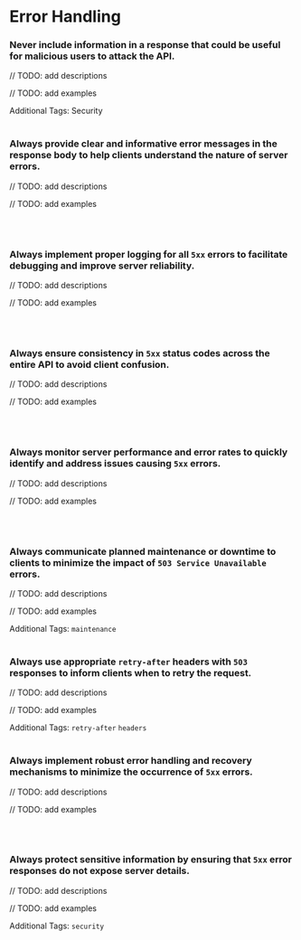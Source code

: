 # Error Handling


### Never include information in a response that could be useful for malicious users to attack the API.

// TODO: add descriptions

// TODO: add examples

Additional Tags: Security
<br><br>


### Always provide clear and informative error messages in the response body to help clients understand the nature of server errors.

// TODO: add descriptions

// TODO: add examples

<br><br>


### Always implement proper logging for all `5xx` errors to facilitate debugging and improve server reliability.

// TODO: add descriptions

// TODO: add examples

<br><br>


### Always ensure consistency in `5xx` status codes across the entire API to avoid client confusion.

// TODO: add descriptions

// TODO: add examples

<br><br>


### Always monitor server performance and error rates to quickly identify and address issues causing `5xx` errors.

// TODO: add descriptions

// TODO: add examples

<br><br>


### Always communicate planned maintenance or downtime to clients to minimize the impact of `503 Service Unavailable` errors.

// TODO: add descriptions

// TODO: add examples

Additional Tags: `maintenance`
<br><br>


### Always use appropriate `retry-after` headers with `503` responses to inform clients when to retry the request.

// TODO: add descriptions

// TODO: add examples

Additional Tags: `retry-after` `headers`
<br><br>


### Always implement robust error handling and recovery mechanisms to minimize the occurrence of `5xx` errors.

// TODO: add descriptions

// TODO: add examples

<br><br>


### Always protect sensitive information by ensuring that `5xx` error responses do not expose server details.

// TODO: add descriptions

// TODO: add examples

Additional Tags: `security`
<br><br>


